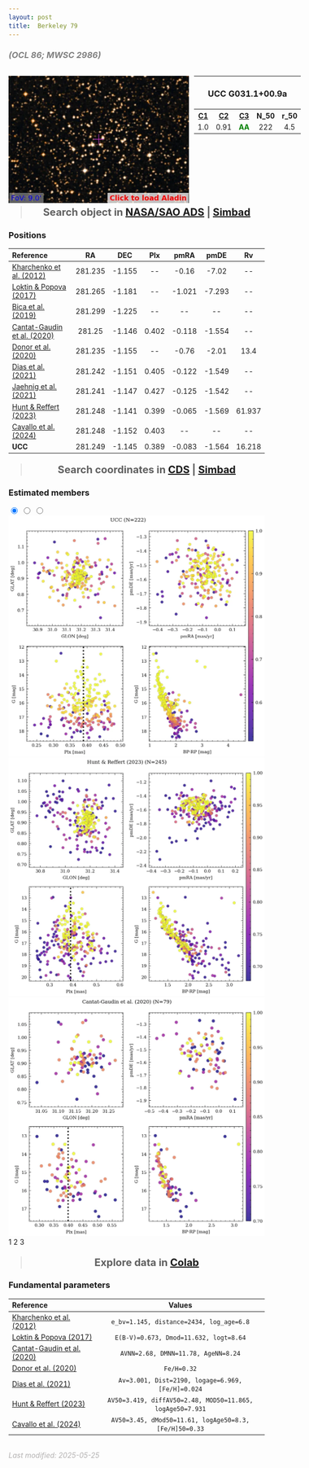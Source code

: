 ```yaml
---
layout: post
title:  Berkeley 79
---
```

<h3><span style="color: #808080;"><i>(OCL 86; MWSC 2986)</i></span></h3><div style="display: flex; justify-content: space-between; width:720px;height:250px">
<div style="text-align: center;">

<!-- Static image + data attributes for FOV and target -->
<img id="aladin_img"
     data-umami-event="aladin_load"
     src="https://raw.githubusercontent.com/ucc23/Q1P/main/plots/berkeley79_aladin.webp"
     alt="Click to load Aladin Lite" 
     style="width:355px;height:250px; cursor: pointer;"
     data-fov="0.15" 
     data-target="281.249 -1.145"/>
<!-- Div to contain Aladin Lite viewer -->
<div id="aladin-lite-div" style="width:355px;height:250px;display:none;"></div>
<!-- Aladin Lite script (will be loaded after the image is clicked) -->
<script src="{{ site.baseurl }}/scripts/aladin_load.js"></script>

</div>
<!-- Left block -->

<table style="text-align: center; width:355px;height:250px;">
  <!-- Row 1 (title) -->
  <tr>
    <td colspan="5"><h3>UCC G031.1+00.9a</h3></td>
  </tr>
  <!-- Row 2 -->
  <tr>
    <th><a href="https://ucc.ar/faq#what-are-the-c1-c2-and-c3-parameters" title="Photometric class">C1</a></th>
    <th><a href="https://ucc.ar/faq#what-are-the-c1-c2-and-c3-parameters" title="Density class">C2</a></th>
    <th><a href="https://ucc.ar/faq#what-are-the-c1-c2-and-c3-parameters" title="Combined class">C3</a></th>
    <th><div title="Stars with membership probability >50%">N_50</div></th>
    <th><div title="Radius that contains half the members [arcmin]">r_50</div></th>
  </tr>
  <!-- Row 3 -->
  <tr>
    <td>1.0</td>
    <td>0.91</td>
    <td><span style="color: green; font-weight: bold;">A</span><span style="color: green; font-weight: bold;">A</span></td>
    <td>222</td>
    <td>4.5</td>
  </tr>
</table>
</div>

> <p style="text-align:center; font-weight: bold; font-size:20px">Search object in <a data-umami-event="nasa_search" href="https://ui.adsabs.harvard.edu/search/q=%20collection%3Aastronomy%20body%3A%22Berkeley%2079%22&sort=date%20desc%2C%20bibcode%20desc&p_=0" target="_blank">NASA/SAO ADS</a> | <a data-umami-event="simbad_search" href="https://simbad.cds.unistra.fr/simbad/sim-id-refs?Ident=berkeley79" target="_blank">Simbad</a></p>


### Positions

| Reference    | RA    | DEC   | Plx  | pmRA  | pmDE   |  Rv  |
| :---         | :---: | :---: | :---: | :---: | :---: | :---: |
|[Kharchenko et al. (2012)](https://ui.adsabs.harvard.edu/abs/2012A%26A...543A.156K) | 281.235 | -1.155 | -- | -0.16 | -7.02 | -- |
|[Loktin & Popova (2017)](https://ui.adsabs.harvard.edu/abs/2017AstBu..72..257L) | 281.265 | -1.181 | -- | -1.021 | -7.293 | -- |
|[Bica et al. (2019)](https://ui.adsabs.harvard.edu/abs/2019AJ....157...12B) | 281.299 | -1.225 | -- | -- | -- | -- |
|[Cantat-Gaudin et al. (2020)](https://ui.adsabs.harvard.edu/abs/2020A%26A...640A...1C) | 281.25 | -1.146 | 0.402 | -0.118 | -1.554 | -- |
|[Donor et al. (2020)](https://ui.adsabs.harvard.edu/abs/2020AJ....159..199D) | 281.235 | -1.155 | -- | -0.76 | -2.01 | 13.4 |
|[Dias et al. (2021)](https://ui.adsabs.harvard.edu/abs/2021MNRAS.504..356D) | 281.242 | -1.151 | 0.405 | -0.122 | -1.549 | -- |
|[Jaehnig et al. (2021)](https://ui.adsabs.harvard.edu/abs/2021ApJ...923..129J) | 281.241 | -1.147 | 0.427 | -0.125 | -1.542 | -- |
|[Hunt & Reffert (2023)](https://ui.adsabs.harvard.edu/abs/2023A%26A...673A.114H) | 281.248 | -1.141 | 0.399 | -0.065 | -1.569 | 61.937 |
|[Cavallo et al. (2024)](https://ui.adsabs.harvard.edu/abs/2024AJ....167...12C) | 281.248 | -1.152 | 0.403 | -- | -- | -- |
| **UCC** |281.249 | -1.145 | 0.389 | -0.083 | -1.564 | 16.218 |

> <p style="text-align:center; font-weight: bold; font-size:20px">Search coordinates in <a data-umami-event="cds_coord_search" href="https://cdsportal.u-strasbg.fr/?target=281.249,-1.145" target="_blank">CDS</a> | <a data-umami-event="simbad_coord_search" href="https://simbad.cds.unistra.fr/mobile/object_list.html?coord=281.249%20-1.145&output=json&radius=5&userEntry=berkeley79" target="_blank">Simbad</a></p>

### Estimated members

<div class="carousel">
<input type="radio" name="radio-btn" id="slide1" checked>
<input type="radio" name="radio-btn" id="slide2">
<input type="radio" name="radio-btn" id="slide3">
<div class="slides">
<div class="slide">
<a href="https://raw.githubusercontent.com/ucc23/Q1P/main/plots/berkeley79.webp" target="_blank">
<img src="https://raw.githubusercontent.com/ucc23/Q1P/main/plots/berkeley79.webp" alt="Berkeley 79 UCC">
</a>
</div>
<div class="slide">
<a href="https://raw.githubusercontent.com/ucc23/Q1P/main/plots/berkeley79_HUNT23.webp" target="_blank">
<img src="https://raw.githubusercontent.com/ucc23/Q1P/main/plots/berkeley79_HUNT23.webp" alt="Berkeley 79 HUNT23">
</a>
</div>
<div class="slide">
<a href="https://raw.githubusercontent.com/ucc23/Q1P/main/plots/berkeley79_CANTAT20.webp" target="_blank">
<img src="https://raw.githubusercontent.com/ucc23/Q1P/main/plots/berkeley79_CANTAT20.webp" alt="Berkeley 79 CANTAT20">
</a>
</div>
</div>
<div class="indicators">
<label for="slide1">1</label>
<label for="slide2">2</label>
<label for="slide3">3</label>
</div>
</div>


> <p style="text-align:center; font-weight: bold; font-size:20px">Explore data in <a data-umami-event="colab" href="https://colab.research.google.com/github/ucc23/ucc/blob/main/assets/notebook.ipynb" target="_blank">Colab</a></p>


### Fundamental parameters

| Reference |  Values |
| :---         |     :---:      |
| [Kharchenko et al. (2012)](https://ui.adsabs.harvard.edu/abs/2012A%26A...543A.156K) | `e_bv=1.145, distance=2434, log_age=6.8` |
| [Loktin & Popova (2017)](https://ui.adsabs.harvard.edu/abs/2017AstBu..72..257L) | `E(B-V)=0.673, Dmod=11.632, logt=8.64` |
| [Cantat-Gaudin et al. (2020)](https://ui.adsabs.harvard.edu/abs/2020A%26A...640A...1C) | `AVNN=2.68, DMNN=11.78, AgeNN=8.24` |
| [Donor et al. (2020)](https://ui.adsabs.harvard.edu/abs/2020AJ....159..199D) | `Fe/H=0.32` |
| [Dias et al. (2021)](https://ui.adsabs.harvard.edu/abs/2021MNRAS.504..356D) | `Av=3.001, Dist=2190, logage=6.969, [Fe/H]=0.024` |
| [Hunt & Reffert (2023)](https://ui.adsabs.harvard.edu/abs/2023A%26A...673A.114H) | `AV50=3.419, diffAV50=2.48, MOD50=11.865, logAge50=7.931` |
| [Cavallo et al. (2024)](https://ui.adsabs.harvard.edu/abs/2024AJ....167...12C) | `AV50=3.45, dMod50=11.61, logAge50=8.3, [Fe/H]50=0.33` |

<br>
<font color="b3b1b1"><i>Last modified: 2025-05-25</i></font>
